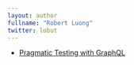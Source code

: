 ```yaml
---
layout: author
fullname: "Robert Luong"
twitter: lobut
---
```



* <a href="/blog/2017/06/16/pragmatic-testing-with-graphql/">Pragmatic Testing with GraphQL</a>
